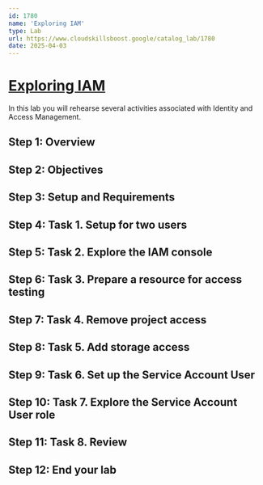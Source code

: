 ```yaml
---
id: 1780
name: 'Exploring IAM'
type: Lab
url: https://www.cloudskillsboost.google/catalog_lab/1780
date: 2025-04-03
---
```


# [Exploring IAM](https://www.cloudskillsboost.google/catalog_lab/1780)

In this lab you will rehearse several activities associated with Identity and Access Management.

## Step 1: Overview

## Step 2: Objectives

## Step 3: Setup and Requirements

## Step 4: Task 1. Setup for two users

## Step 5: Task 2. Explore the IAM console

## Step 6: Task 3. Prepare a resource for access testing

## Step 7: Task 4. Remove project access

## Step 8: Task 5. Add storage access

## Step 9: Task 6. Set up the Service Account User

## Step 10: Task 7. Explore the Service Account User role

## Step 11: Task 8. Review

## Step 12: End your lab
